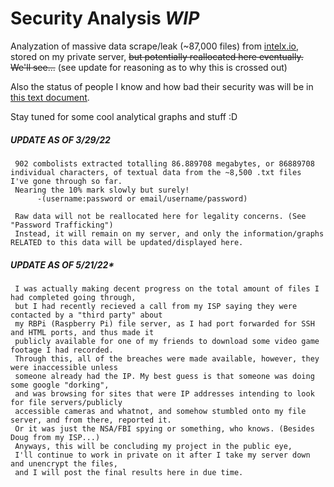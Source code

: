 # Security Analysis *WIP*
Analyzation of massive data scrape/leak (~87,000 files) from [intelx.io](https://intelx.io), stored on my private server, ~~but potentially reallocated here eventually. We'll see...~~ (see update for reasoning as to why this is crossed out)

Also the status of people I know and how bad their security was will be in [this text document](https://github.com/2lag/Security-Analysis/blob/main/viewers.txt).

Stay tuned for some cool analytical graphs and stuff :D




##### ***UPDATE AS OF 3/29/22***
     902 combolists extracted totalling 86.889708 megabytes, or 86889708 individual characters, of textual data from the ~8,500 .txt files  I've gone through so far.
     Nearing the 10% mark slowly but surely!
          -(username:password or email/username/password)

     Raw data will not be reallocated here for legality concerns. (See "Password Trafficking")
     Instead, it will remain on my server, and only the information/graphs RELATED to this data will be updated/displayed here.

##### **UPDATE AS OF 5/21/22***
     I was actually making decent progress on the total amount of files I had completed going through,
     but I had recently recieved a call from my ISP saying they were contacted by a "third party" about
     my RBPi (Raspberry Pi) file server, as I had port forwarded for SSH and HTML ports, and thus made it 
     publicly available for one of my friends to download some video game footage I had recorded. 
     Through this, all of the breaches were made available, however, they were inaccessible unless
     someone already had the IP. My best guess is that someone was doing some google "dorking",
     and was browsing for sites that were IP addresses intending to look for file servers/publicly
     accessible cameras and whatnot, and somehow stumbled onto my file server, and from there, reported it.
     Or it was just the NSA/FBI spying or something, who knows. (Besides Doug from my ISP...) 
     Anyways, this will be concluding my project in the public eye,
     I'll continue to work in private on it after I take my server down and unencrypt the files,
     and I will post the final results here in due time.
